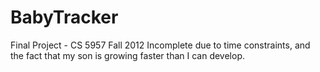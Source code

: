 BabyTracker
===========

Final Project - CS 5957 Fall 2012
Incomplete due to time constraints, and the fact that my son is growing faster than I can develop.
